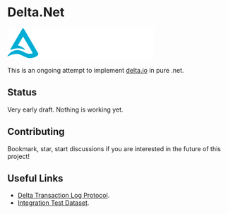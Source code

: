 # Delta.Net

![](logo.svg)

This is an ongoing attempt to implement [delta.io](https://delta.io/) in pure .net.

## Status

Very early draft. Nothing is working yet.

## Contributing

Bookmark, star, start discussions if you are interested in the future of this project!

## Useful Links

- [Delta Transaction Log Protocol](https://github.com/delta-io/delta/blob/master/PROTOCOL.md).
- [Integration Test Dataset](https://github.com/delta-io/delta-rs/tree/main/rust/tests/data).
